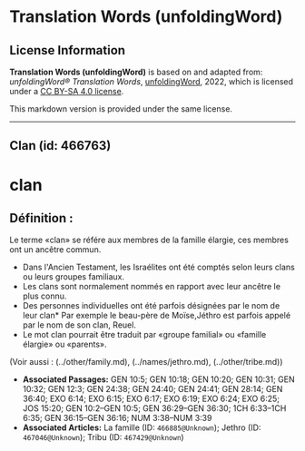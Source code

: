 # Translation Words (unfoldingWord)

## License Information

**Translation Words (unfoldingWord)** is based on and adapted from: _unfoldingWord® Translation Words_, [unfoldingWord](https://unfoldingword.org/utw), 2022, which is licensed under a [CC BY-SA 4.0 license](https://creativecommons.org/licenses/by-sa/4.0/legalcode.en).

This markdown version is provided under the same license.



--------------------------------

## Clan (id: 466763)

clan
====

Définition :
------------

Le terme «clan» se référe aux membres de la famille élargie, ces membres ont un ancêtre commun.

* Dans l'Ancien Testament, les Israélites ont été comptés selon leurs clans ou leurs groupes familiaux.
* Les clans sont normalement nommés en rapport avec leur ancêtre le plus connu.
* Des personnes individuelles ont été parfois désignées par le nom de leur clan\* Par exemple le beau\-père de Moïse,Jéthro est parfois appelé par le nom de son clan, Reuel.
* Le mot clan pourrait être traduit par «groupe familial» ou «famille élargie» ou «parents».

(Voir aussi : (../other/family.md), (../names/jethro.md), (../other/tribe.md))

* **Associated Passages:** GEN 10:5; GEN 10:18; GEN 10:20; GEN 10:31; GEN 10:32; GEN 12:3; GEN 24:38; GEN 24:40; GEN 24:41; GEN 28:14; GEN 36:40; EXO 6:14; EXO 6:15; EXO 6:17; EXO 6:19; EXO 6:24; EXO 6:25; JOS 15:20; GEN 10:2–GEN 10:5; GEN 36:29–GEN 36:30; 1CH 6:33–1CH 6:35; GEN 36:15–GEN 36:16; NUM 3:38–NUM 3:39
* **Associated Articles:** La famille (ID: `466885@Unknown`); Jethro (ID: `467046@Unknown`); Tribu (ID: `467429@Unknown`)


